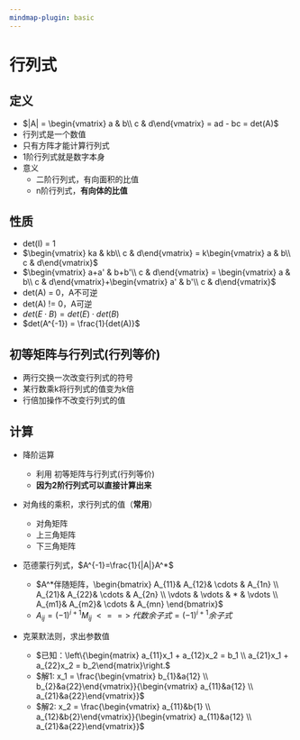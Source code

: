 ```yaml
---
mindmap-plugin: basic
---
```


# 行列式

## 定义
- $|A| = \begin{vmatrix} a & b\\ c & d\end{vmatrix} = ad - bc = det(A)$
- 行列式是一个数值
- 只有方阵才能计算行列式
- 1阶行列式就是数字本身
- 意义
    - 二阶行列式，有向面积的比值
    - n阶行列式，**有向体的比值**

## 性质
- det(I) = 1
- $\begin{vmatrix} ka & kb\\ c & d\end{vmatrix} = k\begin{vmatrix} a & b\\ c & d\end{vmatrix}$
- $\begin{vmatrix} a+a' & b+b'\\ c & d\end{vmatrix} = \begin{vmatrix} a & b\\ c & d\end{vmatrix}+\begin{vmatrix} a' & b'\\ c & d\end{vmatrix}$
- det(A) = 0，A不可逆
- det(A) != 0，A可逆
- $det(E \cdot B) = det(E) \cdot det(B)$
- $det(A^{-1}) = \frac{1}{det(A)}$

## 初等矩阵与行列式(行列等价)
- 两行交换一次改变行列式的符号
- 某行数乘k将行列式的值变为k倍
- 行倍加操作不改变行列式的值
## 计算
- 降阶运算
	- 利用 初等矩阵与行列式(行列等价)
	- **因为2阶行列式可以直接计算出来**
- 对角线的乘积，求行列式的值（**常用**）
    - 对角矩阵
    - 上三角矩阵
    - 下三角矩阵
- 范德蒙行列式，$A^{-1}=\frac{1}{|A|}A^*$
    - $A^*伴随矩阵，\begin{bmatrix}  A_{11}& A_{12}& \cdots  & A_{1n} \\  A_{21}& A_{22}& \cdots  & A_{2n} \\  \vdots & \vdots & * & \vdots \\  A_{m1}& A_{m2}& \cdots  & A_{mn} \end{bmatrix}$
    - $A_{ij}=(-1)^{i+1}M_{ij} \;<==>\; 代数余子式 = (-1)^{i+1}余子式$

- 克莱默法则，求出参数值
    - $已知：\left\{\begin{matrix}   a_{11}x_1 + a_{12}x_2 = b_1 \\    a_{21}x_1 + a_{22}x_2 = b_2\end{matrix}\right.$
    - $解1: x_1 = \frac{\begin{vmatrix}  b_{1}&a{12} \\  b_{2}&a{22}\end{vmatrix}}{\begin{vmatrix}  a_{11}&a{12} \\  a_{21}&a{22}\end{vmatrix}}$
    - $解2: x_2 = \frac{\begin{vmatrix}  a_{11}&b{1} \\  a_{12}&b{2}\end{vmatrix}}{\begin{vmatrix}  a_{11}&a{12} \\  a_{21}&a{22}\end{vmatrix}}$